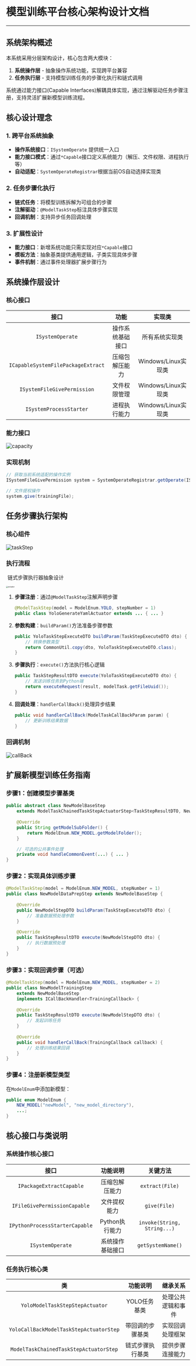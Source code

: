 # 模型训练平台核心架构设计文档

------

## 系统架构概述

本系统采用分层架构设计，核心包含两大模块：

1. **系统操作层** - 抽象操作系统功能，实现跨平台兼容
2. **任务执行层** - 支持模型训练任务的步骤化执行和链式调用

系统通过能力接口(Capable Interfaces)解耦具体实现，通过注解驱动任务步骤注册，支持灵活扩展新模型训练流程。

## 核心设计理念

### 1. 跨平台系统抽象

- **操作系统接口**：`ISystemOperate` 提供统一入口
- **能力接口模式**：通过`*Capable`接口定义系统能力（解压、文件权限、进程执行等）
- **自动适配**：`SystemOperateRegistrar`根据当前OS自动选择实现类

### 2. 任务步骤化执行

- **链式任务**：将模型训练拆解为可组合的步骤
- **注解驱动**：`@ModelTaskStep`标注具体步骤实现
- **回调机制**：支持异步任务回调处理

### 3. 扩展性设计

- **能力接口**：新增系统功能只需实现对应`*Capable`接口
- **模板方法**：抽象基类提供通用逻辑，子类实现具体步骤
- **事件机制**：通过事件处理器扩展步骤行为

## 系统操作层设计

### 核心接口

|                接口                |       功能       |       实现类        |
| :--------------------------------: | :--------------: | :-----------------: |
|          `ISystemOperate`          | 操作系统基础接口 |   所有系统实现类    |
| `ICapableSystemFilePackageExtract` |  压缩包解压能力  | Windows/Linux实现类 |
|    `ISystemFileGivePermission`     |   文件权限管理   | Windows/Linux实现类 |
|      `ISystemProcessStarter`       |   进程执行能力   | Windows/Linux实现类 |

### 能力接口

![capacity](img\capacity.png)

### 实现机制

```java
// 获取当前系统适配的操作实例
ISystemFileGivePermission system = SystemOperateRegistrar.getOperate(ISystemFileGivePermission.class);

// 文件提权操作
system.give(trainingFile);
```

## 任务步骤执行架构

### 核心组件

![taskStep](img\taskStep.png)

### 执行流程

​    链式步骤执行器抽象设计

<img src="img\actuator.png" alt="actuator" style="zoom: 33%;" />

1. **步骤注册**：通过`@ModelTaskStep`注解声明步骤

   ```java
   @ModelTaskStep(model = ModelEnum.YOLO, stepNumber = 1)
   public class YoloGenerateYamlActuator extends ... { ... }
   ```

2. **参数构建**：`buildParam()`方法准备步骤参数

   ```java
   public YoloTaskStepExecuteDTO buildParam(TaskStepExecuteDTO dto) {
       // 转换参数类型
       return CommonUtil.copy(dto, YoloTaskStepExecuteDTO.class);
   }
   ```

3. **步骤执行**：`execute()`方法执行核心逻辑

   ```java
   public TaskStepResultDTO execute(YoloTaskStepExecuteDTO dto) {
       // 发送训练任务到Python端
       return executeRequest(result, modelTask.getFileUuid());
   }
   ```

4. **回调处理**：`handlerCallBack()`处理异步结果

   ```java
   public void handlerCallBack(ModelTaskCallBackParam param) {
       // 更新训练结果数据
   }
   ```

### 回调机制

![callBack](img\callBack.png)

## 扩展新模型训练任务指南

### 步骤1：创建模型步骤基类

```java
public abstract class NewModelBaseStep 
    extends ModelTaskChainedTaskStepActuatorStep<TaskStepResultDTO, NewModelStepDTO> {
    
    @Override
    public String getModelSubFolder() {
        return ModelEnum.NEW_MODEL.getModelFolder();
    }

    // 可选的公共事件处理
    private void handleCommonEvent(...) { ... }
}
```

### 步骤2：实现具体训练步骤

```java
@ModelTaskStep(model = ModelEnum.NEW_MODEL, stepNumber = 1)
public class NewModelDataPrepStep extends NewModelBaseStep {
    
    @Override
    public NewModelStepDTO buildParam(TaskStepExecuteDTO dto) {
        // 准备数据预处理参数
    }
    
    @Override
    public TaskStepResultDTO execute(NewModelStepDTO dto) {
        // 执行数据预处理
    }
}
```

### 步骤3：实现回调步骤（可选）

```java
@ModelTaskStep(model = ModelEnum.NEW_MODEL, stepNumber = 2)
public class NewModelTrainingStep 
    extends NewModelBaseStep 
    implements ICallBackHandler<TrainingCallback> {
    
    @Override
    public TaskStepResultDTO execute(NewModelStepDTO dto) {
        // 发起训练任务
    }
    
    @Override
    public void handlerCallBack(TrainingCallback callback) {
        // 处理训练结果回调
    }
}
```

### 步骤4：注册新模型类型

在`ModelEnum`中添加新模型：

```java
public enum ModelEnum {
    NEW_MODEL("newModel", "new_model_directory"),
    ...;
}
```

## 核心接口与类说明

### 系统操作核心接口

|              接口              |     功能说明     |          关键方法           |
| :----------------------------: | :--------------: | :-------------------------: |
|    `IPackageExtractCapable`    |  压缩包解压能力  |       `extract(File)`       |
|  `IFileGivePermissionCapable`  |   文件提权能力   |        `give(File)`         |
| `IPythonProcessStarterCapable` |  Python执行能力  | `invoke(String, String...)` |
|        `ISystemOperate`        | 系统操作基础接口 |      `getSystemName()`      |

### 任务执行核心类

|                   类                    |     功能说明     |      继承关系      |
| :-------------------------------------: | :--------------: | :----------------: |
|     `YoloModelTaskStepStepActuator`     |   YOLO任务基类   | 处理公共逻辑和事件 |
| `YoloCallBackModelTaskStepActuatorStep` | 带回调的步骤基类 |  实现回调处理框架  |
| `ModelTaskChainedTaskStepActuatorStep`  | 链式步骤执行基类 |  提供步骤连接能力  |